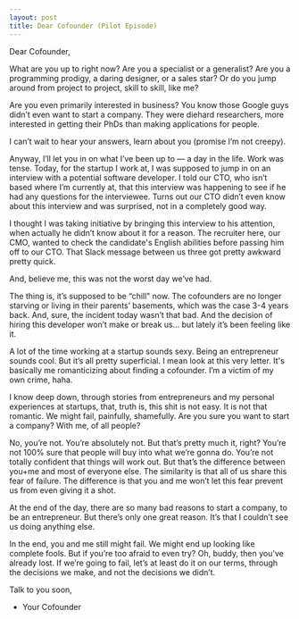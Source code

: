```yaml
---
layout: post
title: Dear Cofounder (Pilot Episode)
---
```


Dear Cofounder,

What are you up to right now? Are you a specialist or a generalist? Are you a programming prodigy, a daring designer, or a sales star? Or do you jump around from project to project, skill to skill, like me?

Are you even primarily interested in business? You know those Google guys didn’t even want to start a company. They were diehard researchers, more interested in getting their PhDs than making applications for people.

I can’t wait to hear your answers, learn about you (promise I’m not creepy).

Anyway, I’ll let you in on what I’ve been up to — a day in the life. Work was tense. Today, for the startup I work at, I was supposed to jump in on an interview with a potential software developer. I told our CTO, who isn’t based where I’m currently at, that this interview was happening to see if he had any questions for the interviewee. Turns out our CTO didn’t even know about this interview and was surprised, not in a completely good way.

I thought I was taking initiative by bringing this interview to his attention, when actually he didn’t know about it for a reason. The recruiter here, our CMO, wanted to check the candidate's English abilities before passing him off to our CTO. That Slack message between us three got pretty awkward pretty quick.

And, believe me, this was not the worst day we’ve had.

The thing is, it’s supposed to be “chill" now. The cofounders are no longer starving or living in their parents’ basements, which was the case 3-4 years back. And, sure, the incident today wasn’t that bad. And the decision of hiring this developer won’t make or break us… but lately it’s been feeling like it.

A lot of the time working at a startup sounds sexy. Being an entrepreneur sounds cool. But it’s all pretty superficial. I mean look at this very letter. It's basically me romanticizing about finding a cofounder. I’m a victim of my own crime, haha.

I know deep down, through stories from entrepreneurs and my personal experiences at startups, that, truth is, this shit is not easy. It is not that romantic. We might fail, painfully, shamefully. Are you sure you want to start a company? With me, of all people?

No, you’re not. You’re absolutely not. But that’s pretty much it, right? You’re not 100% sure that people will buy into what we’re gonna do. You’re not totally confident that things will work out. But that’s the difference between you+me and most of everyone else. The similarity is that all of us share this fear of failure. The difference is that you and me won’t let this fear prevent us from even giving it a shot.

At the end of the day, there are so many bad reasons to start a company, to be an entrepreneur. But there’s only one great reason. It’s that I couldn’t see us doing anything else.

In the end, you and me still might fail. We might end up looking like complete fools. But if you’re too afraid to even try? Oh, buddy, then you've already lost. If we’re going to fail, let’s at least do it on our terms, through the decisions we make, and not the decisions we didn’t.

Talk to you soon,
- Your Cofounder

